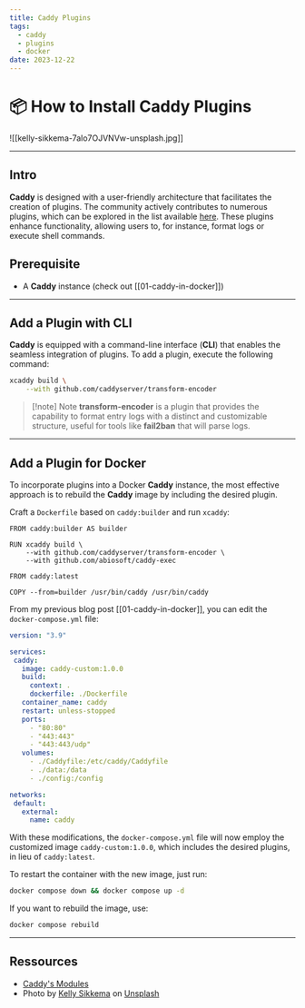 ```yaml
---
title: Caddy Plugins
tags:
  - caddy
  - plugins
  - docker
date: 2023-12-22
---
```


# 📦 How to Install Caddy Plugins

![[kelly-sikkema-7alo7OJVNVw-unsplash.jpg]]

---

## Intro

**Caddy** is designed with a user-friendly architecture that facilitates the creation of plugins. The community actively contributes to numerous plugins, which can be explored in the list available [here](https://caddyserver.com/docs/modules/). These plugins enhance functionality, allowing users to, for instance, format logs or execute shell commands.

## Prerequisite

- A **Caddy** instance (check out [[01-caddy-in-docker]])

---

## Add a Plugin with CLI

**Caddy** is equipped with a command-line interface (**CLI**) that enables the seamless integration of plugins. To add a plugin, execute the following command:

```bash
xcaddy build \
    --with github.com/caddyserver/transform-encoder
```

> [!note] Note
> **transform-encoder** is a plugin that provides the capability to format entry logs with a distinct and customizable structure, useful for tools like **fail2ban** that will parse logs.

---

## Add a Plugin for Docker

To incorporate plugins into a Docker **Caddy** instance, the most effective approach is to rebuild the **Caddy** image by including the desired plugin.

Craft a `Dockerfile` based on `caddy:builder` and run `xcaddy`:

```docker
FROM caddy:builder AS builder

RUN xcaddy build \
	--with github.com/caddyserver/transform-encoder \
	--with github.com/abiosoft/caddy-exec

FROM caddy:latest

COPY --from=builder /usr/bin/caddy /usr/bin/caddy
```

From my previous blog post [[01-caddy-in-docker]], you can edit the `docker-compose.yml` file:

```yml {5-8}
version: "3.9"

services:
 caddy:
   image: caddy-custom:1.0.0
   build:
     context: .
     dockerfile: ./Dockerfile
   container_name: caddy
   restart: unless-stopped
   ports:
     - "80:80"
     - "443:443"
     - "443:443/udp"
   volumes:
     - ./Caddyfile:/etc/caddy/Caddyfile
     - ./data:/data
	 - ./config:/config

networks:
 default:
   external:
     name: caddy
```

With these modifications, the `docker-compose.yml` file will now employ the customized image `caddy-custom:1.0.0`, which includes the desired plugins, in lieu of `caddy:latest`.

To restart the container with the new image, just run:

```bash
docker compose down && docker compose up -d
```

If you want to rebuild the image, use:

```bash
docker compose rebuild
```

---

## Ressources

- [Caddy's Modules](https://caddyserver.com/docs/modules/)
- Photo by [Kelly Sikkema](https://unsplash.com/@kellysikkema?utm_content=creditCopyText&utm_medium=referral&utm_source=unsplash) on [Unsplash](https://unsplash.com/photos/black-usb-cable-plugged-in-white-electric-socket-7alo7OJVNVw?utm_content=creditCopyText&utm_medium=referral&utm_source=unsplash)
